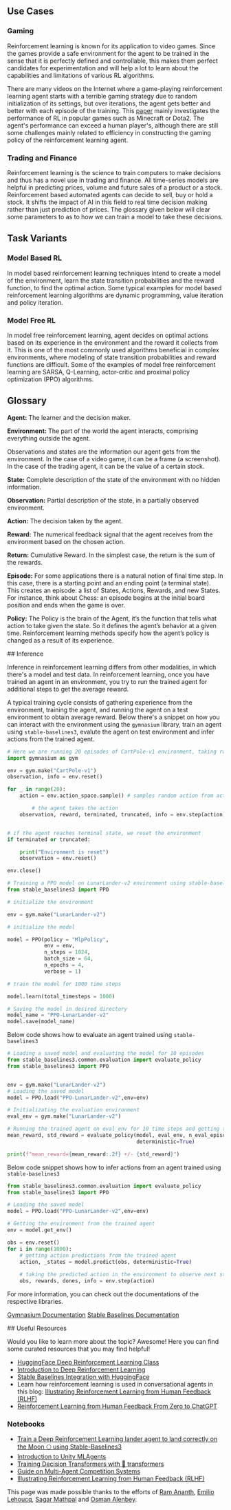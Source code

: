 ## Use Cases

### Gaming

Reinforcement learning is known for its application to video games. Since the games provide a safe environment for the agent to be trained in the sense that it is perfectly defined and controllable, this makes them perfect candidates for experimentation and will help a lot to learn about the capabilities and limitations of various RL algorithms. 


There are many videos on the Internet where a game-playing reinforcement learning agent starts with a terrible gaming strategy due to random initialization of its settings, but over iterations, the agent gets better and better with each episode of the training. This [paper](https://arxiv.org/abs/1912.10944) mainly investigates the performance of RL in popular games such as Minecraft or Dota2. The agent's performance can exceed a human player's, although there are still some challenges mainly related to efficiency in constructing the gaming policy of the reinforcement learning agent.


### Trading and Finance
Reinforcement learning is the science to train computers to make decisions and thus has a novel use in trading and finance. All time-series models are helpful in predicting prices, volume and future sales of a product or a stock. Reinforcement based automated agents can decide to sell, buy or hold a stock. It shifts the impact of AI in this field to real time decision making rather than just prediction of prices. The glossary given below will clear some parameters to as to how we can train a model to take these decisions.



## Task Variants 

### Model Based RL
In model based reinforcement learning techniques intend to create a model of the environment, learn the state transition probabilities and the reward function, to find the optimal action. Some typical examples for model based reinforcement learning algorithms are dynamic programming, value iteration and policy iteration.


### Model Free RL
In model free reinforcement learning, agent decides on optimal actions based on its experience in the environment and the reward it collects from it. This is one of the most commonly used algorithms beneficial in complex environments, where modeling of state transition probabilities and reward functions are difficult. Some of the examples of model free reinforcement learning are SARSA, Q-Learning, actor-critic and proximal policy optimization (PPO) algorithms.


## Glossary

<!-- ![RL Loop](https://huggingface.co/blog/assets/63_deep_rl_intro/RL_process.jpg "Agent Environment Interaction") TODO: Uncomment image for visual understanding if it fits within the page--> 


**Agent:** The learner and the decision maker.


**Environment:** The part of the world the agent interacts, comprising everything outside the agent.


Observations and states are the information our agent gets from the environment. In the case of a video game, it can be a frame (a screenshot). In the case of the trading agent, it can be the value of a certain stock.


**State:** Complete description of the state of the environment with no hidden information.


**Observation:** Partial description of the state, in a partially observed environment.



**Action:** The decision taken by the agent.

**Reward:** The numerical feedback signal that the agent receives from the environment based on the chosen action.


**Return:** Cumulative Reward.  In the simplest case, the return is the sum of the rewards.


**Episode:** For some applications there is a natural notion of final time step.  In this case, there is a starting point and an ending point (a terminal state). This creates an episode: a list of States, Actions, Rewards, and new States. For instance, think about Chess: an episode begins at the initial board position and ends when the game is over.

**Policy:** The Policy is the brain of the Agent, it’s the function that tells what action to take given the state. So it defines the agent’s behavior at a given time. Reinforcement learning methods specify how the agent’s policy is changed as a result of its experience.

## Inference

Inference in reinforcement learning differs from other modalities, in which there's a model and test data. In reinforcement learning, once you have trained an agent in an environment, you try to run the trained agent for additional steps to get the average reward. 

A typical training cycle consists of gathering experience from the environment, training the agent, and running the agent on a test environment to obtain average reward. Below there's a snippet on how you can interact with the environment using the `gymnasium` library, train an agent using `stable-baselines3`, evalute the agent on test environment and infer actions from the trained agent.

  
```python
# Here we are running 20 episodes of CartPole-v1 environment, taking random actions
import gymnasium as gym

env = gym.make("CartPole-v1")
observation, info = env.reset()

for _ in range(20):
	action = env.action_space.sample() # samples random action from action sample space

        # the agent takes the action 
	observation, reward, terminated, truncated, info = env.step(action)


# if the agent reaches terminal state, we reset the environment
if terminated or truncated: 

	print("Environment is reset")
	observation = env.reset()

env.close()
```

```python
# Training a PPO model on LunarLander-v2 environment using stable-baselines3 library and saving the model
from stable_baselines3 import PPO

# initialize the environment

env = gym.make("LunarLander-v2")

# initialize the model

model = PPO(policy = "MlpPolicy",
			env = env,
			n_steps = 1024,
			batch_size = 64,
			n_epochs = 4,
			verbose = 1)

# train the model for 1000 time steps

model.learn(total_timesteps = 1000)

# Saving the model in desired directory
model_name = "PPO-LunarLander-v2"
model.save(model_name)
```
Below code shows how to evaluate an agent trained using `stable-baselines3`
```python
# Loading a saved model and evaluating the model for 10 episodes
from stable_baselines3.common.evaluation import evaluate_policy
from stable_baselines3 import PPO


env = gym.make("LunarLander-v2")
# Loading the saved model
model = PPO.load("PPO-LunarLander-v2",env=env)

# Initializating the evaluation environment
eval_env = gym.make("LunarLander-v2")

# Running the trained agent on eval_env for 10 time steps and getting the mean reward
mean_reward, std_reward = evaluate_policy(model, eval_env, n_eval_episodes = 10,
										  deterministic=True)

print(f"mean_reward={mean_reward:.2f} +/- {std_reward}")
```

Below code snippet shows how to infer actions from an agent trained using `stable-baselines3`

```python
from stable_baselines3.common.evaluation import evaluate_policy
from stable_baselines3 import PPO

# Loading the saved model
model = PPO.load("PPO-LunarLander-v2",env=env)

# Getting the environment from the trained agent
env = model.get_env()

obs = env.reset()
for i in range(1000):
	# getting action predictions from the trained agent
	action, _states = model.predict(obs, deterministic=True)
	
	# taking the predicted action in the environment to observe next state and rewards
    obs, rewards, dones, info = env.step(action)

```

For more information, you can check out the documentations of the respective libraries.

[Gymnasium Documentation](https://gymnasium.farama.org/)
[Stable Baselines Documentation](https://stable-baselines3.readthedocs.io/en/master/)

## Useful Resources

Would you like to learn more about the topic? Awesome! Here you can find some curated resources that you may find helpful!

- [HuggingFace Deep Reinforcement Learning Class](https://github.com/huggingface/deep-rl-class)
- [Introduction to Deep Reinforcement Learning](https://huggingface.co/blog/deep-rl-intro)
- [Stable Baselines Integration with HuggingFace](https://huggingface.co/blog/sb3)
- Learn how reinforcement learning is used in conversational agents in this blog: [Illustrating Reinforcement Learning from Human Feedback (RLHF)](https://huggingface.co/blog/rlhf)
- [Reinforcement Learning from Human Feedback From Zero to ChatGPT](https://www.youtube.com/watch?v=EAd4oQtEJOM)

### Notebooks
- [Train a Deep Reinforcement Learning lander agent to land correctly on the Moon 🌕 using Stable-Baselines3](https://github.com/huggingface/deep-rl-class/blob/main/unit1/unit1.ipynb)
- [Introduction to Unity MLAgents](https://colab.research.google.com/github/huggingface/deep-rl-class/blob/main/unit4/unit4.ipynb)
- [Training Decision Transformers with 🤗 transformers](https://github.com/huggingface/blog/blob/main/notebooks/101_train-decision-transformers.ipynb)
- [Guide on Multi-Agent Competition Systems](https://huggingface.co/blog/aivsai)
- [Illustrating Reinforcement Learning from Human Feedback (RLHF)](https://huggingface.co/blog/rlhf)

This page was made possible thanks to the efforts of [Ram Ananth](https://huggingface.co/RamAnanth1), [Emilio Lehoucq](https://huggingface.co/emiliol), [Sagar Mathpal](https://huggingface.co/sagarmathpal) and [Osman Alenbey](https://huggingface.co/osman93).
